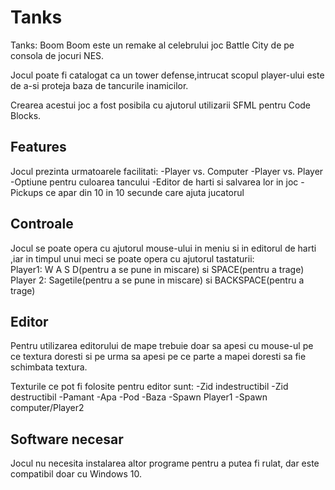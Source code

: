 # Tanks

Tanks: Boom Boom este un remake al celebrului joc Battle City de pe consola de jocuri NES.

Jocul poate fi catalogat ca un tower defense,intrucat scopul player-ului este de a-si proteja baza de tancurile inamicilor.

Crearea acestui joc a fost posibila cu ajutorul utilizarii SFML pentru Code Blocks.

## Features

Jocul prezinta urmatoarele facilitati:
	-Player vs. Computer
	-Player vs. Player
	-Optiune pentru culoarea tancului
	-Editor de harti si salvarea lor in joc
	-Pickups ce apar din 10 in 10 secunde care ajuta jucatorul

## Controale
Jocul se poate opera cu ajutorul mouse-ului in meniu si in editorul de harti ,iar in timpul unui meci se poate opera cu ajutorul tastaturii:	
 	Player1: W A S D(pentru a se pune in miscare) si SPACE(pentru a trage) 
 	Player 2: Sagetile(pentru a se pune in miscare) si BACKSPACE(pentru a trage)

## Editor
Pentru utilizarea editorului de mape trebuie doar sa apesi cu mouse-ul pe ce textura doresti si pe urma sa apesi pe ce parte a mapei doresti sa fie schimbata textura.

Texturile ce pot fi folosite pentru editor sunt:
	-Zid indestructibil
	-Zid destructibil
	-Pamant
	-Apa
	-Pod
	-Baza
	-Spawn Player1
	-Spawn computer/Player2

## Software necesar

Jocul nu necesita instalarea altor programe pentru a putea fi rulat, dar este compatibil doar cu Windows 10.
